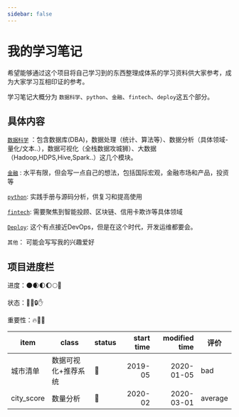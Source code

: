 ```yaml
---
sidebar: false
---
```

# 我的学习笔记

希望能够通过这个项目将自己学习到的东西整理成体系的学习资料供大家参考，成为大家学习互相印证的参考。

学习笔记大概分为 `数据科学`、`python`、`金融`、`fintech`、`deploy`这五个部分。

## 具体内容

[`数据科学`](../datascience) ：包含数据库(DBA)，数据处理（统计、算法等）、数据分析（具体领域-量化/文本..），数据可视化（全栈数据攻城狮）、大数据（Hadoop,HDPS,Hive,Spark..）这几个模块。

[`金融`](../finance) : 水平有限，但会写一点自己的想法，包括国际宏观，金融市场和产品，投资等

[`python`](..python): 实践手册与源码分析，供复习和提高使用

[`fintech`](../fintech): 需要聚焦到智能投顾、区块链、信用卡欺诈等具体领域

[`Deploy`](../deploy): 这个有点接近DevOps，但是在这个时代，开发运维都要会。

`其他`： 可能会写写我的兴趣爱好

## 项目进度栏

进度：🌑🌒🌓🌔🌕🌝

状态：🚗🚀🔒✋

重要性：🔥🌈🎈


| item      | class |  status | start time|modified time|评价|
| --------- | -------- | ----- | --: |--:| --------- |
|城市清单|数据可视化+推荐系统|  🚗  | 2019-05    | 2020-01-05 | bad |
|city_score| 数量分析| 🚗 | 2020-02| 2020-03-01| average |
